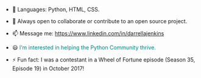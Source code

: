 - 🌱 Languages: Python, HTML, CSS.
  
- 💞️ Always open to collaborate or contribute to an open source project.
  
- 📫 Message me:  https://www.linkedin.com/in/darrellajenkins
  
- 😃 <span style="font-size: 14px; color: teal; front-weight: bold;">I’m interested in helping the Python Community thrive.

- ⚡ Fun fact: I was a contestant in a Wheel of Fortune episode (Season 35, Episode 19) in October 2017!
  
<!---
darrellajenkins/darrellajenkins is a ✨ special ✨ repository because its `README.md` (this file) appears on your GitHub profile.
You can click the Preview link to take a look at your changes.
--->
